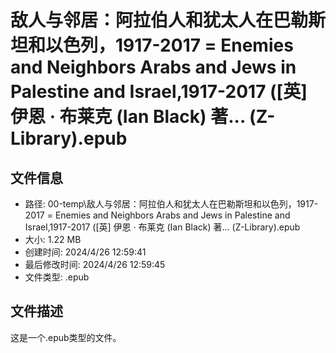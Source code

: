 ﻿# 敌人与邻居：阿拉伯人和犹太人在巴勒斯坦和以色列，1917-2017 = Enemies and Neighbors Arabs and Jews in Palestine and Israel,1917-2017 ([英] 伊恩 · 布莱克 (Ian Black) 著... (Z-Library).epub

## 文件信息
- 路径: 00-temp\敌人与邻居：阿拉伯人和犹太人在巴勒斯坦和以色列，1917-2017 = Enemies and Neighbors Arabs and Jews in Palestine and Israel,1917-2017 ([英] 伊恩 · 布莱克 (Ian Black) 著... (Z-Library).epub
- 大小: 1.22 MB
- 创建时间: 2024/4/26 12:59:41
- 最后修改时间: 2024/4/26 12:59:45
- 文件类型: .epub

## 文件描述
这是一个.epub类型的文件。

